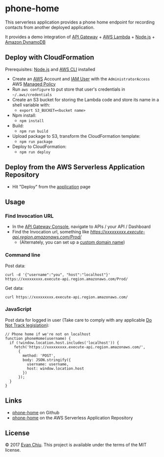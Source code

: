 # phone-home

This serverless application provides a phone home endpoint for recording contacts from another deployed application.

It provides a demo integration of [API Gateway](https://aws.amazon.com/api-gateway/) + [AWS Lambda](https://aws.amazon.com/lambda) + [Node.js](https://nodejs.org/) + [Amazon DynamoDB](https://aws.amazon.com/dynamodb/)

## Deploy with CloudFormation

Prerequisites: [Node.js](https://nodejs.org/en/) and [AWS CLI](http://docs.aws.amazon.com/cli/latest/userguide/installing.html) installed

* Create an [AWS](https://aws.amazon.com/) Account and [IAM User](https://aws.amazon.com/iam/) with the `AdministratorAccess` AWS [Managed Policy](http://docs.aws.amazon.com/IAM/latest/UserGuide/access_policies_managed-vs-inline.html)
* Run `aws configure` to put store that user's credentials in `~/.aws/credentials`
* Create an S3 bucket for storing the Lambda code and store its name in a shell variable with:
  * `export S3_BUCKET=<bucket name>`
* Npm install:
  * `npm install`
* Build:
  * `npm run build`
* Upload package to S3, transform the CloudFormation template:
  * `npm run package`
* Deploy to CloudFormation:
  * `npm run deploy`

## Deploy from the AWS Serverless Application Repository
* Hit "Deploy" from the [application](https://serverlessrepo.aws.amazon.com/#/applications/arn:aws:serverlessrepo:us-east-1:233054207705:applications~phone-home) page

## Usage
### Find Invocation URL
* In the [API Gateway Console](https://console.aws.amazon.com/apigateway), navigate to APIs / your API / Dashboard
* Find the Invocation url, something like *https://xxxxxxxxx.execute-api.region.amazonaws.com/Prod/*
  * (Alternately, you can set up a [custom domain name](http://docs.aws.amazon.com/apigateway/latest/developerguide/how-to-custom-domains.html))

### Command line
Post data:
```
curl -d '{"username":"you", "host":"localhost"}' https://xxxxxxxxx.execute-api.region.amazonaws.com/Prod/
```

Get data:
```
curl https://xxxxxxxxx.execute-api.region.amazonaws.com/
```

### JavaScript
Post data for logged in user (Take care to comply with any applicable [Do Not Track legislation](https://en.wikipedia.org/wiki/Do_Not_Track_legislation)):

```
// Phone home if we're not on localhost
function phoneHome(username) {
  if (!window.location.host.includes('localhost')) {
    fetch('https://xxxxxxxxx.execute-api.region.amazonaws.com/',
      {
        method: 'POST',
        body: JSON.stringify({
          username: username,
          host: window.location.host
        })
      });
  }
}
```

## Links
* [phone-home](https://github.com/evanchiu/phone-home) on Github
* [phone-home](https://serverlessrepo.aws.amazon.com/#/applications/arn:aws:serverlessrepo:us-east-1:233054207705:applications~phone-home) on the AWS Serverless Application Repository

## License
&copy; 2017 [Evan Chiu](https://evanchiu.com). This project is available under the terms of the MIT license.
